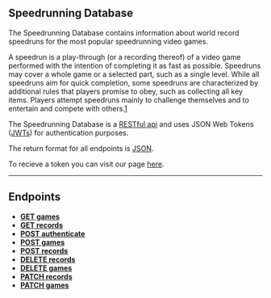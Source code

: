 ## Speedrunning Database

The Speedrunning Database contains information about world record speedruns for the most popular speedrunning video games. 

A speedrun is a play-through (or a recording thereof) of a video game performed with the intention of completing it as fast as possible. Speedruns may cover a whole game or a selected part, such as a single level. While all speedruns aim for quick completion, some speedruns are characterized by additional rules that players promise to obey, such as collecting all key items. Players attempt speedruns mainly to challenge themselves and to entertain and compete with others.[1](http://www.speedrunslive.com/faq/)

The Speedrunning Database is a [RESTful api](http://en.wikipedia.org/wiki/Representational_State_Transfer "RESTful") and uses JSON Web Tokens ([JWTs](https://jwt.io/introduction/)) for authentication purposes.

The return format for all endpoints is [JSON](http://json.org/ "JSON").

To recieve a token you can visit our page [here](https://speed-running-database.herokuapp.com).

***

## Endpoints

- [**GET games**]()
- [**GET records**]()
- [**POST authenticate**]()
- [**POST games**]()
- [**POST records**]()
- [**DELETE records**]()
- [**DELETE games**]()
- [**PATCH records**]()
- [**PATCH games**]()
